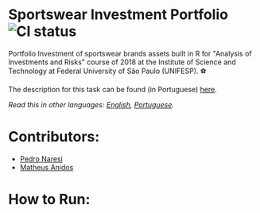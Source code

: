 # Sportswear Investment Portfolio ![CI status](https://img.shields.io/badge/build-notpassing-brightred.svg)
Portfolio Investment of sportswear brands assets built in R for "Analysis of Investments and Risks" course of 2018 at the Institute of Science and Technology at Federal University of São Paulo (UNIFESP). ⚽

The description for this task can be found (in Portuguese) [here](LAB-01-Shell-2.pdf).

*Read this in other languages: [English](README.md), [Portuguese](README.pt-BR.md).*

# Contributors:
- [Pedro Naresi](https://github.com/pedronaresi)
- [Matheus Anidos](https://github.com/GaBorin)

# How to Run:
